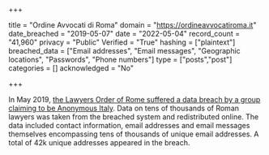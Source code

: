 +++

title = "Ordine Avvocati di Roma"
domain = "https://ordineavvocatiroma.it"
date_breached = "2019-05-07"
date = "2022-05-04"
record_count = "41,960"
privacy = "Public"
Verified = "True"
hashing = ["plaintext"]
breached_data = ["Email addresses", "Email messages", "Geographic locations", "Passwords", "Phone numbers"]
type = ["posts","post"]
categories = []
acknowledged = "No"


+++


In May 2019, <a href="https://roma.repubblica.it/cronaca/2019/05/07/news/roma_anonymus_viola_la_mail_di_30mila_avvocati_c_e_anche_quella_di_raggi-225675248/" target="_blank" rel="noopener">the Lawyers Order of Rome suffered a data breach by a group claiming to be Anonymous Italy</a>. Data on tens of thousands of Roman lawyers was taken from the breached system and redistributed online. The data included contact information, email addresses and email messages themselves encompassing tens of thousands of unique email addresses. A total of 42k unique addresses appeared in the breach.

